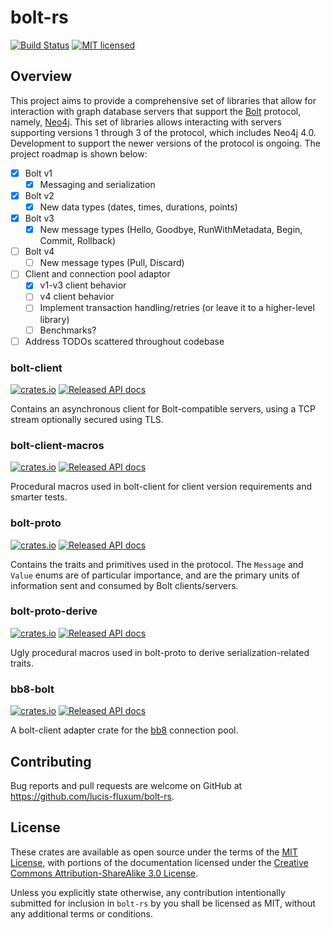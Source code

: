 # bolt-rs
[![Build Status](https://travis-ci.org/lucis-fluxum/bolt-rs.svg?branch=master)](https://travis-ci.org/lucis-fluxum/bolt-rs)
[![MIT licensed](https://img.shields.io/badge/license-MIT-blue.svg)](./LICENSE)

## Overview

This project aims to provide a comprehensive set of libraries that allow for interaction with graph database servers that
support the [Bolt](https://en.wikipedia.org/wiki/Bolt_%28network_protocol%29) protocol, namely, [Neo4j](https://neo4j.com).
This set of libraries allows interacting with servers supporting versions 1 through 3 of the protocol, which includes 
Neo4j 4.0. Development to support the newer versions of the protocol is ongoing. The project roadmap is shown below:
- [x] Bolt v1
    - [x] Messaging and serialization
- [x] Bolt v2
    - [x] New data types (dates, times, durations, points)
- [x] Bolt v3
    - [x] New message types (Hello, Goodbye, RunWithMetadata, Begin, Commit, Rollback)
- [ ] Bolt v4
    - [ ] New message types (Pull, Discard)
- [ ] Client and connection pool adaptor
    - [x] v1-v3 client behavior
    - [ ] v4 client behavior
    - [ ] Implement transaction handling/retries (or leave it to a higher-level library)
    - [ ] Benchmarks?
- [ ] Address TODOs scattered throughout codebase

### bolt-client
[![crates.io](https://img.shields.io/crates/v/bolt-client.svg)](https://crates.io/crates/bolt-client)
[![Released API docs](https://docs.rs/bolt-client/badge.svg)](https://docs.rs/bolt-client)

Contains an asynchronous client for Bolt-compatible servers, using a TCP stream optionally secured using
TLS.

### bolt-client-macros
[![crates.io](https://img.shields.io/crates/v/bolt-client-macros.svg)](https://crates.io/crates/bolt-client-macros)
[![Released API docs](https://docs.rs/bolt-client-macros/badge.svg)](https://docs.rs/bolt-client-macros)

Procedural macros used in bolt-client for client version requirements and smarter tests.

### bolt-proto
[![crates.io](https://img.shields.io/crates/v/bolt-proto.svg)](https://crates.io/crates/bolt-proto)
[![Released API docs](https://docs.rs/bolt-proto/badge.svg)](https://docs.rs/bolt-proto)

Contains the traits and primitives used in the protocol. The `Message` and `Value` enums are of particular importance,
and are the primary units of information sent and consumed by Bolt clients/servers.

### bolt-proto-derive
[![crates.io](https://img.shields.io/crates/v/bolt-proto-derive.svg)](https://crates.io/crates/bolt-proto-derive)
[![Released API docs](https://docs.rs/bolt-proto-derive/badge.svg)](https://docs.rs/bolt-proto-derive)

Ugly procedural macros used in bolt-proto to derive serialization-related traits.

### bb8-bolt
[![crates.io](https://img.shields.io/crates/v/bb8-bolt.svg)](https://crates.io/crates/bb8-bolt)
[![Released API docs](https://docs.rs/bb8-bolt/badge.svg)](https://docs.rs/bb8-bolt)

A bolt-client adapter crate for the [bb8](https://crates.io/crates/bb8) connection pool.

## Contributing

Bug reports and pull requests are welcome on GitHub at https://github.com/lucis-fluxum/bolt-rs.

## License

These crates are available as open source under the terms of the [MIT License](http://opensource.org/licenses/MIT), with
portions of the documentation licensed under the 
[Creative Commons Attribution-ShareAlike 3.0 License](https://creativecommons.org/licenses/by-sa/3.0/).

Unless you explicitly state otherwise, any contribution intentionally submitted for inclusion in `bolt-rs` by you shall
be licensed as MIT, without any additional terms or conditions.
